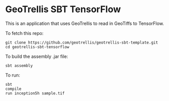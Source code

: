 GeoTrellis SBT TensorFlow
=======================

This is an application that uses GeoTrellis to read in GeoTiffs to TensorFlow.

To fetch this repo:

```console
git clone https://github.com/geotrellis/geotrellis-sbt-template.git
cd geotrellis-sbt-tensorflow
```

To build the assembly .jar file:

```console
sbt assembly
```

To run:
```console
sbt
compile
run inception5h sample.tif
```
